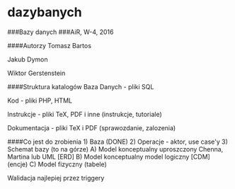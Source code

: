 # dazybanych

###Bazy danych
###AiR, W-4, 2016

####Autorzy
Tomasz Bartos

Jakub Dymon

Wiktor Gerstenstein


####Struktura katalogów
Baza Danych - pliki SQL

Kod - pliki PHP, HTML

Instrukcje - pliki TeX, PDF i inne (instrukcje, tutoriale)

Dokumentacja - pliki TeX i PDF (sprawozdanie, zalozenia)


####Co jest do zrobienia
	1) Baza (DONE)
	2) Operacje - aktor, use case'y
	3) Schemat bazy (to na górze)
    A) Model konceptualny uproszczony Chenna, Martina lub UML [ERD]
    B) Model konceptualny model logiczny [CDM] (encje)
    C) Model fizyczny (tabele)

Walidacja najlepiej przez triggery

